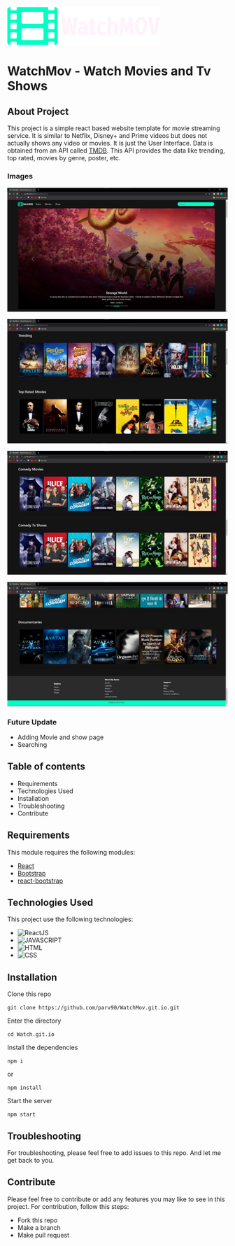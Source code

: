<img src="https://github.com/parv90/WatchMov.git.io/blob/main/src/img/logo.png?raw=true" width="350" title="hover text">

# WatchMov - Watch Movies and Tv Shows

## About Project

This project is a simple react based website template for movie streaming service. It is similar to Netflix, Disney+ and Prime videos but does not actually shows any video or movies. It is just the User Interface. Data is obtained from an API called [TMDB](https://developers.themoviedb.org/3/getting-started/introduction). This API provides the data like trending, top rated, movies by genre, poster, etc.

### Images

![Slider](https://github.com/parv90/WatchMov.git.io/blob/main/src/img/slider.jpeg?raw=true)

![Trending](https://github.com/parv90/WatchMov.git.io/blob/main/src/img/Trending.jpeg?raw=true)

![Genre](https://github.com/parv90/WatchMov.git.io/blob/main/src/img/Comedy.jpeg?raw=true)

![Footer](https://github.com/parv90/WatchMov.git.io/blob/main/src/img/Footer.jpeg?raw=true)

### Future Update

- Adding Movie and show page
- Searching

## Table of contents

- Requirements
- Technologies Used
- Installation
- Troubleshooting
- Contribute

## Requirements

This module requires the following modules:

- [React](https://reactjs.org/docs/getting-started.html)
- [Bootstrap](https://getbootstrap.com/)
- [react-bootstrap](https://react-bootstrap.github.io/)

## Technologies Used

This project use the following technologies:

- ![ReactJS](https://img.shields.io/badge/React-20232A?style=for-the-badge&logo=react&logoColor=61DAFB)
- ![JAVASCRIPT](https://img.shields.io/badge/JavaScript-323330?style=for-the-badge&logo=javascript&logoColor=F7DF1E)
- ![HTML](https://img.shields.io/badge/HTML5-E34F26?style=for-the-badge&logo=html5&logoColor=white)
- ![CSS](https://img.shields.io/badge/CSS3-1572B6?style=for-the-badge&logo=css3&logoColor=white)

## Installation

Clone this repo 

```clone
git clone https://github.com/parv90/WatchMov.git.io.git
```

Enter the directory

```enter
cd Watch.git.io
```

Install the dependencies

```i
npm i
```

or

```install
npm install
```

Start the server

```start
npm start
```

## Troubleshooting

For troubleshooting, please feel free to add issues to this repo. And let me get back to you.

## Contribute

Please feel free to contribute or add any features you may like to see in this project. For contribution, follow this steps:

- Fork this repo
- Make a branch
- Make pull request
